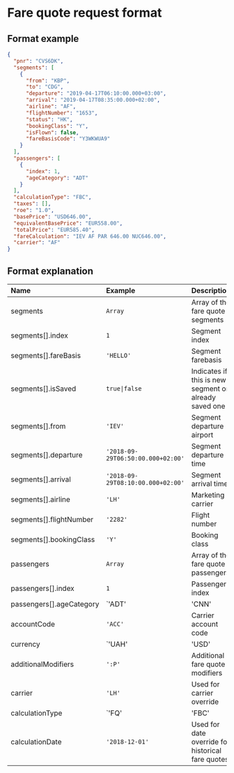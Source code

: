 # Fare quote request format

## Format example

```json
{
  "pnr": "CVS6DK",
  "segments": [
    {
      "from": "KBP",
      "to": "CDG",
      "departure": "2019-04-17T06:10:00.000+03:00",
      "arrival": "2019-04-17T08:35:00.000+02:00",
      "airline": "AF",
      "flightNumber": "1653",
      "status": "HK",
      "bookingClass": "Y",
      "isFlown": false,
      "fareBasisCode": "Y3WKWUA9"
    }
  ],
  "passengers": [
    {
      "index": 1,
      "ageCategory": "ADT"
    }
  ],
  "calculationType": "FBC",
  "taxes": [],
  "roe": "1.0",
  "basePrice": "USD646.00",
  "equivalentBasePrice": "EUR558.00",
  "totalPrice": "EUR585.40",
  "fareCalculation": "IEV AF PAR 646.00 NUC646.00",
  "carrier": "AF"
}
```

## Format explanation

| Name | Example | Description |
| :--- | :--- | :--- |
| segments | `Array` | Array of the fare quote segments |
| segments[].index | `1` | Segment index |
| segments[].fareBasis | `'HELLO'` | Segment farebasis |
| segments[].isSaved | `true\|false` | Indicates if this is new segment or already saved one |
| segments[].from | `'IEV'` | Segment departure airport |
| segments[].departure | `'2018-09-29T06:50:00.000+02:00'` | Segment departure time |
| segments[].arrival | `'2018-09-29T08:10:00.000+02:00'` | Segment arrival time |
| segments[].airline | `'LH'` | Marketing carrier |
| segments[].flightNumber | `'2282'` | Flight number |
| segments[].bookingClass | `'Y'` | Booking class |
| passengers | `Array` | Array of the fare quote passengers |
| passengers[].index | `1` | Passenger index |
| passengers[].ageCategory | `'ADT'|'CNN'|...` | Passenger type code |
| accountCode | `'ACC'` | Carrier account code |
| currency | `'UAH'|'USD'|...` | Used to set the currency of the fare quote |
| additionalModifiers | `':P'` | Additional fare quote modifiers |
| carrier | `'LH'` | Used for carrier override |
| calculationType | `'FQ'|'FBC'|'FQ.T'|'FQ.H'` | `'FQ'` used for auto fare quote creation, `'FBC'` is used for manual, `FQ.T` and `FQ.H` are used for historical fare quotes creation |
| calculationDate | `'2018-12-01'` | Used for date override for historical fare quotes |
